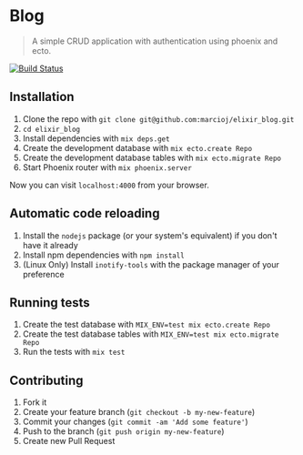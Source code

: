 # Blog

> A simple CRUD application with authentication using phoenix and ecto.

[![Build Status][travis_badge]][travis]

## Installation

1. Clone the repo with `git clone git@github.com:marcioj/elixir_blog.git`
1. `cd elixir_blog`
1. Install dependencies with `mix deps.get`
1. Create the development database with `mix ecto.create Repo`
1. Create the development database tables with `mix ecto.migrate Repo`
1. Start Phoenix router with `mix phoenix.server`

Now you can visit `localhost:4000` from your browser.

## Automatic code reloading

1. Install the `nodejs` package (or your system's equivalent) if you don't have it already
1. Install npm dependencies with `npm install`
1. (Linux Only) Install `inotify-tools` with the package manager of your preference

## Running tests

1. Create the test database with `MIX_ENV=test mix ecto.create Repo`
1. Create the test database tables with `MIX_ENV=test mix ecto.migrate Repo`
1. Run the tests with `mix test`

## Contributing

1. Fork it
2. Create your feature branch (`git checkout -b my-new-feature`)
3. Commit your changes (`git commit -am 'Add some feature'`)
4. Push to the branch (`git push origin my-new-feature`)
5. Create new Pull Request

[travis]: https://travis-ci.org/marcioj/elixir_blog
[travis_badge]: https://api.travis-ci.org/marcioj/elixir_blog.svg?branch=master
